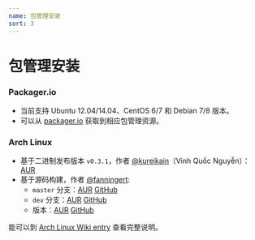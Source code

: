 ```yaml
---
name: 包管理安装
sort: 3
---
```


# 包管理安装

### Packager.io

- 当前支持 Ubuntu 12.04/14.04、CentOS 6/7 和 Debian 7/8 版本。
- 可以从 [packager.io](https://packager.io/gh/pkgr/gogs) 获取到相应包管理资源。

### Arch Linux

- 基于二进制发布版本 `v0.3.1`，作者 [@kureikain](https://github.com/kureikain)（Vinh Quốc Nguyễn）：[AUR](https://aur.archlinux.org/packages/gogs/)
- 基于源码构建，作者 [@fanningert](https://github.com/fanningert):
	- `master` 分支：[AUR](https://aur.archlinux.org/packages/gogs-git/) [GitHub](https://github.com/fanningert/PKGBUILDs/tree/master/aur/gogs-git)
	- `dev` 分支：[AUR](https://aur.archlinux.org/packages/gogs-git-dev/) [GitHub](https://github.com/fanningert/PKGBUILDs/tree/master/aur/gogs-git-dev)
	- 版本：[AUR](https://aur.archlinux.org/packages/gogs/) [GitHub](https://github.com/fanningert/PKGBUILDs/tree/master/aur/gogs)
	
能可以到 [Arch Linux Wiki entry](https://wiki.archlinux.org/index.php/Gogs) 查看完整说明。
